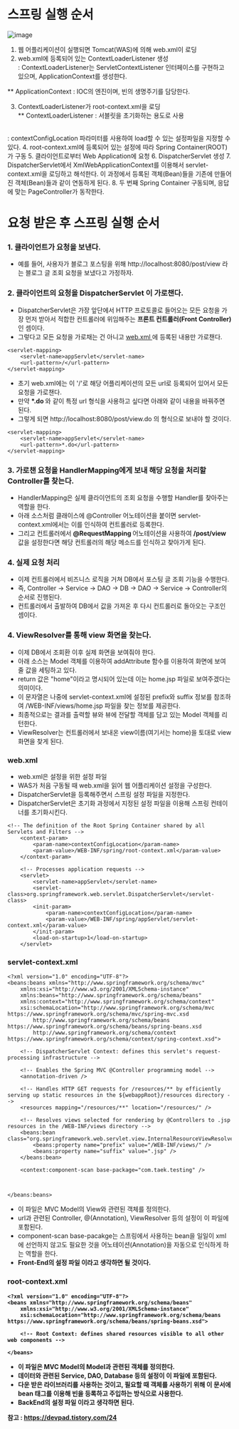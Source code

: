 <h1> 스프링 실행 순서 </h1>

![image](https://user-images.githubusercontent.com/62228401/236076565-f6d8add1-b886-4315-9081-a7a9b27b820d.png)

1. 웹 어플리케이션이 실행되면 Tomcat(WAS)에 의해 web.xml이 로딩
2. web.xml에 등록되어 있는 ContextLoaderListener 생성 <br/>
  : ContextLoaderListener는 ServletContextListener 인터페이스를 구현하고 있으며, ApplicationContext를 생성한다. 
  
  ** ApplicationContext : IOC의 엔진이며, 빈의 생명주기를 담당한다.
  
3. ContextLoaderListener가 root-context.xml을 로딩  <br/>
  ** ContextLoaderListener : 서블릿을 초기화하는 용도로 사용
  <br/>
                           : contextConfigLocation 파라미터를 사용하여 load할 수 있는 설정파일을 지정할 수 있다.
4. root-context.xml에 등록되어 있는 설정에 따라 Spring Container(ROOT)가 구동
5. 클라이언트로부터 Web Application에 요청
6. DispatcherServlet 생성
7. DispatcherServlet에서 XmlWebApplicationContext를 이용해서 servlet-context.xml을 로딩하고 해석한다. 이 과정에서 등록된 객체(Bean)들을 기존에 만들어진 객체(Bean)들과 같이 연동하게 된다.
8. 두 번째 Spring Container 구동되며, 응답에 맞는 PageController가 동작한다.



<h1> 요청 받은 후 스프링 실행 순서 </h1>

<h3> 1. 클라이언트가 요청을 보낸다. </h3>

- 예를 들어, 사용자가 블로그 포스팅을 위해 http://localhost:8080/post/view 라는 블로그 글 조회 요청을 보냈다고 가정하자.

<h3> 2. 클라이언트의 요청을 <b> DispatcherServlet </b>이 가로챈다. </h3>

- DispatcherServlet은 가장 앞단에서 HTTP 프로토콜로 들어오는 모든 요청을 가장 먼저 받아서 적합한 컨트롤러에 위임해주는 <b> 프론트 컨트롤러(Front Controller) </b> 인 셈이다.
- 그렇다고 모든 요청을 가로채는 건 아니고 <u> web.xml </u> 에 등록된 내용만 가로챈다.
```
<servlet-mapping>
	<servlet-name>appServlet</servlet-name>
	<url-pattern>/</url-pattern>
</servlet-mapping>
```

- 초기 web.xml에는 <url pattern>이 '/'로 해당 어플리케이션의 모든 url로 등록되어 있어서 모든 요청을 가로챈다.
- 만약 <b> *.do </b>와 같이 특정 url 형식을 사용하고 싶다면 아래와 같이 내용을 바꿔주면 된다.
- 그렇게 되면 http://localhost:8080/post/view.do 의 형식으로 보내야 할 것이다. 
	
```
<servlet-mapping>
	<servlet-name>appServlet</servlet-name>
	<url-pattern>*.do</url-pattern>
</servlet-mapping>
```
	
<h3> 3. 가로챈 요청을 HandlerMapping에게 보내 해당 요청을 처리할 Controller를 찾는다. </h3>

- HandlerMapping은 실제 클라이언트의 조회 요청을 수행할 Handler를 찾아주는 역할을 한다. 
- 아래 소스처럼 클래이스에 @Controller 어노테이션을 붙이면 servlet-context.xml에서는 이를 인식하여 컨트롤러로 등록한다.
- 그리고 컨트롤러에서 <b> @RequestMapping </b>  어노테이션을 사용하여 <b> /post/view </b> 값을 설정한다면 해당 컨트롤러의 해당 메소드를 인식하고 찾아가게 된다.

<h3> 4. 실제 요청 처리  </h3>

- 이제 컨트롤러에서 비즈니스 로직을 거쳐 DB에서 포스팅 글 조회 기능을 수행한다.
- 즉, Controller -> Service -> DAO -> DB -> DAO -> Service -> Controller의 순서로 진행된다.
- 컨트롤러에서 출발하여 DB에서 값을 가져온 후 다시 컨트롤러로 돌아오는 구조인 셈이다.
	
<h3> 4. ViewResolver를 통해 view 화면을 찾는다. </h3>

- 이제 DB에서 조회환 이후 실제 화면을 보여줘야 한다.
- 아래 소스는 Model 객체를 이용하여 addAttribute 함수를 이용하여 화면에 보여줄 값을 세팅하고 있다.
- return 값은 "home"이라고 명시되어 있는데 이는 home.jsp 파일로 보여주겠다는 의미이다.
- 이 문자열은 나중에 servlet-context.xml에 설정된 prefix와 suffix 정보를 참조하여 /WEB-INF/views/home.jsp 파일을 찾는 정보를 제공한다.
- 최종적으로는 결과를 출력할 뷰와 뷰에 전달할 객체를 담고 있는 Model 객체를 리턴한다.
- ViewResolver는 컨트롤러에서 보내온 view이름(여기서는 home)을 토대로 view 화면을 찾게 된다.
	
<h3> web.xml </h3>

- web.xml은 설정을 위한 설정 파일
- WAS가 처음 구동될 때 web.xml을 읽어 웹 어플리케이션 설정을 구성한다.
- DispatcherServlet을 등록해주면서 스프링 설정 파일을 지정한다.
- DispatcherServlet은 초기화 과정에서 지정된 설정 파일을 이용해 스프링 컨테이너를 초기화시킨다.

```
<!-- The definition of the Root Spring Container shared by all Servlets and Filters -->
	<context-param>
		<param-name>contextConfigLocation</param-name>
		<param-value>/WEB-INF/spring/root-context.xml</param-value>
	</context-param>
    
	<!-- Processes application requests -->
	<servlet>
		<servlet-name>appServlet</servlet-name>
		<servlet-class>org.springframework.web.servlet.DispatcherServlet</servlet-class>
		<init-param>
			<param-name>contextConfigLocation</param-name>
			<param-value>/WEB-INF/spring/appServlet/servlet-context.xml</param-value>
		</init-param>
		<load-on-startup>1</load-on-startup>
	</servlet>
  ```

<h3> servlet-context.xml </h3>

```
<?xml version="1.0" encoding="UTF-8"?>
<beans:beans xmlns="http://www.springframework.org/schema/mvc"
	xmlns:xsi="http://www.w3.org/2001/XMLSchema-instance"
	xmlns:beans="http://www.springframework.org/schema/beans"
	xmlns:context="http://www.springframework.org/schema/context"
	xsi:schemaLocation="http://www.springframework.org/schema/mvc https://www.springframework.org/schema/mvc/spring-mvc.xsd
		http://www.springframework.org/schema/beans https://www.springframework.org/schema/beans/spring-beans.xsd
		http://www.springframework.org/schema/context https://www.springframework.org/schema/context/spring-context.xsd">

	<!-- DispatcherServlet Context: defines this servlet's request-processing infrastructure -->
	
	<!-- Enables the Spring MVC @Controller programming model -->
	<annotation-driven />

	<!-- Handles HTTP GET requests for /resources/** by efficiently serving up static resources in the ${webappRoot}/resources directory -->
	<resources mapping="/resources/**" location="/resources/" />

	<!-- Resolves views selected for rendering by @Controllers to .jsp resources in the /WEB-INF/views directory -->
	<beans:bean class="org.springframework.web.servlet.view.InternalResourceViewResolver">
		<beans:property name="prefix" value="/WEB-INF/views/" />
		<beans:property name="suffix" value=".jsp" />
	</beans:bean>
	
	<context:component-scan base-package="com.taek.testing" />
	
	
	
</beans:beans>
```

- 이 파일은 MVC Model의 View와 관련된 객체를 정의한다.
- url과 관련된 Controller, @(Annotation), ViewResolver 등의 설정이 이 파일에 포함된다.
- component-scan base-pacakge는 스프링에서 사용하는 bean을 일일이 xml에 선언하지 않고도 필요한 것을 어노테이션(Annotation)을 자동으로 인식하게 하는 역할을 한다.
- <b> Front-End의 설정 파일 </u> 이라고 생각하면 될 것이다.

<h3> root-context.xml </h3>

```
<?xml version="1.0" encoding="UTF-8"?>
<beans xmlns="http://www.springframework.org/schema/beans"
	xmlns:xsi="http://www.w3.org/2001/XMLSchema-instance"
	xsi:schemaLocation="http://www.springframework.org/schema/beans https://www.springframework.org/schema/beans/spring-beans.xsd">
	
	<!-- Root Context: defines shared resources visible to all other web components -->
		
</beans>
```

- 이 파일은 MVC Model의 Model과 관련된 객체를 정의한다.
- 데이터와 관련된 Service, DAO, Database 등의 설정이 이 파일에 포함된다.
- 다운 받은 라이브러리를 사용하는 것이고, 필요할 때 객체를 사용하기 위해 이 문서에 bean 태그를 이용해 빈을 등록하고 주입하는 방식으로 사용한다.
- <b> BackEnd의 설정 파일 </b>이라고 생각하면 된다.

참고 : https://devpad.tistory.com/24
